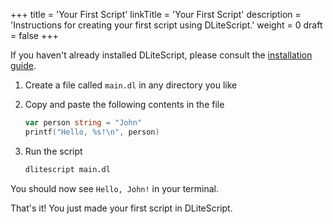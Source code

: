 +++
title = 'Your First Script'
linkTitle = 'Your First Script'
description = 'Instructions for creating your first script using DLiteScript.'
weight = 0
draft = false
+++

If you haven't already installed DLiteScript, please consult the [installation guide](../installation).

1. Create a file called `main.dl` in any directory you like

1. Copy and paste the following contents in the file

   ```go
   var person string = "John"
   printf("Hello, %s!\n", person)
   ```

1. Run the script

   ```bash
   dlitescript main.dl
   ```

You should now see `Hello, John!` in your terminal.

That's it! You just made your first script in DLiteScript.
